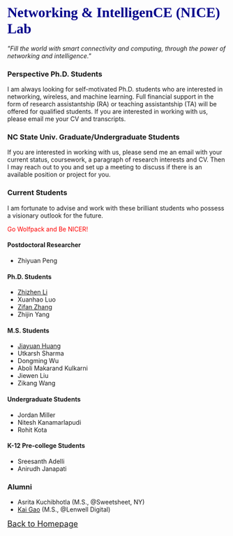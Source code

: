 <!-- [<u><font size='4'>ABOUT</font></u>](#j1) &emsp;[<u><font size='4'>NEWS</font></u>](https://yuchen-sh.github.io/News) &emsp;[<u><font size='4'>COURSEWORK</font></u>](https://yuchen-sh.github.io/Coursework) &emsp;[<u><font size='4'>EXPERIENCES</font></u>](https://yuchen-sh.github.io/EXPERIENCES) &emsp;[<u><font size='4'>PUBLICATIONS</font></u>](https://yuchen-sh.github.io/Recent-Publications/) &emsp; [<u><font size='4'>PROJECTS</font></u>](https://yuchen-sh.github.io/Projects/) &emsp; [<u><font size='4'>AWARDS</font></u>](https://yuchen-sh.github.io/AWARDS) &emsp; [<u><font size='4'>SERVICES & SKILLS</font></u>](https://yuchen-sh.github.io/SERVICES-SKILLS) -->


<!-- <table border="0" align="center">
     <tr>
          <td width="60%">
            <h1><font face="Times" size='5' color='darkblue'>YUCHEN LIU</font></h1>
            <p><b>Assistant Professor, North Carolina State University</font></b></p>
            <p><b>School of Electrical and Computer Engineering</b></p>  
            <p><b>Email: yuchen.liu at ncsu.edu, yuchen.liu.sn at gmail.com</b></p>
            <p><b><i>"Think deeply, think more."</i></b></p>
          </td>
          <td width="40%">
            <head>   
            <style>   
               #img1{transform:rotate(0deg);}
            </style>
            </head>
            <div align=center>
            <img id="img1" src="/Yuchen_1.png" width="90%" height="90%">
            </div>
          </td>
     </tr>
</table> -->

## <span id="j1"><font color='darkblue' face="Georgia" size='6'>Networking & IntelligenCE (NICE) Lab </font></span> <!--<br/> (NICE) Lab</font></span>-->
<!-- ## I am currently on the academic job market. -->

<!-- <i><span id="j1"><font color='' face="Georgia" size='4'> "Fill the world with smart connectivity, through the power of networking and intelligence."</font></span></i> -->
*"Fill the world with smart connectivity and computing, through the power of networking and intelligence."*

### Perspective Ph.D. Students

I am always looking for self-motivated Ph.D. students who are interested in networking, wireless, and machine learning. Full financial support in the form of research assistantship (RA) or teaching assistantship (TA) will be offered for qualified students. If you are interested in working with us, please email me your CV and transcripts.

### NC State Univ. Graduate/Undergraduate Students

If you are interested in working with us, please send me an email with your current status, coursework, a paragraph of research interests and CV. Then I may reach out to you and set up a meeting to discuss if there is an available position or project for you.


### Current Students

I am fortunate to advise and work with these brilliant students who possess a visionary outlook for the future. 

<font color='red'>Go Wolfpack and Be NICER!</font>

#### Postdoctoral Researcher
* Zhiyuan Peng

#### Ph.D. Students
* [Zhizhen Li](https://www.linkedin.com/in/zhizhen-li-6367521b3/) <!-- (Fall 2022-; M.S. in Georgia Institute of Technology) -->
* Xuanhao Luo
* [Zifan Zhang](https://zifanzhang.com/)
* Zhijin Yang
<!--* Zhiyuan Peng (co-advised with Dr. DK Xu)-->

#### M.S. Students
* [Jiayuan Huang](https://www.linkedin.com/in/jiayuan-huang-5b1548249/)
* Utkarsh Sharma
* Dongming Wu
* Aboli Makarand Kulkarni
* Jiewen Liu
* Zikang Wang

#### Undergraduate Students
* Jordan Miller
* Nitesh Kanamarlapudi
* Rohit Kota

#### K-12 Pre-college Students
* Sreesanth Adelli
* Anirudh Janapati

### Alumni
* Asrita Kuchibhotla (M.S., @Sweetsheet, NY)
* [Kai Gao](https://www.linkedin.com/in/kai-gao-30292321a/) (M.S., @Lenwell Digital)


<!-- (Under construction.) -->


[<u><font size='4'>Back to Homepage</font></u>](https://yuchen-sh.github.io)


